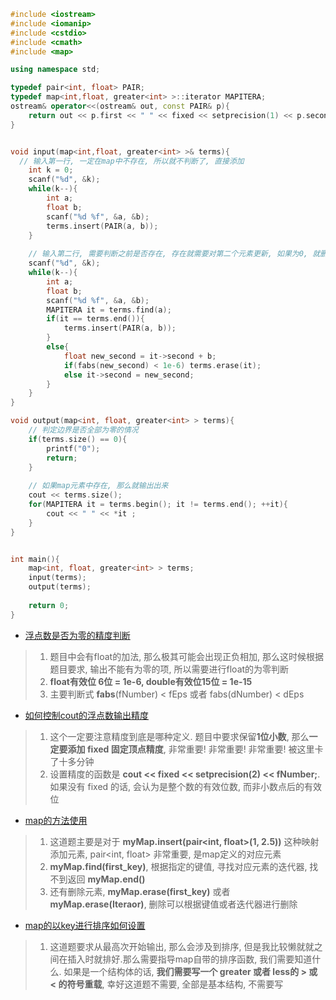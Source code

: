 ````cpp
#include <iostream>
#include <iomanip>
#include <cstdio>
#include <cmath>
#include <map>

using namespace std;

typedef pair<int, float> PAIR;
typedef map<int,float, greater<int> >::iterator MAPITERA; 
ostream& operator<<(ostream& out, const PAIR& p){
	return out << p.first << " " << fixed << setprecision(1) << p.second;
}


void input(map<int,float, greater<int> >& terms){
  // 输入第一行, 一定在map中不存在, 所以就不判断了, 直接添加
	int k = 0;
	scanf("%d", &k);
	while(k--){
		int a;
		float b;
		scanf("%d %f", &a, &b);	
		terms.insert(PAIR(a, b));
	}
	
	// 输入第二行, 需要判断之前是否存在, 存在就需要对第二个元素更新, 如果为0, 就删除元素
	scanf("%d", &k);
	while(k--){
		int a;
		float b;
		scanf("%d %f", &a, &b);
		MAPITERA it = terms.find(a);
		if(it == terms.end()){
			terms.insert(PAIR(a, b));
		}
		else{
			float new_second = it->second + b;
			if(fabs(new_second) < 1e-6) terms.erase(it);
			else it->second = new_second;
		}
	}
}

void output(map<int, float, greater<int> > terms){
	// 判定边界是否全部为零的情况 
	if(terms.size() == 0){
		printf("0");
		return;
	} 
	
	// 如果map元素中存在, 那么就输出出来 
	cout << terms.size();
	for(MAPITERA it = terms.begin(); it != terms.end(); ++it){
		cout << " " << *it ;
	}
} 


int main(){
	map<int, float, greater<int> > terms;
	input(terms);
	output(terms);
	
	return 0;
} 
````



- [浮点数是否为零的精度判断](https://blog.csdn.net/zhaoforyou/article/details/53748726)

> 1. 题目中会有float的加法, 那么极其可能会出现正负相加, 那么这时候根据题目要求, 输出不能有为零的项, 所以需要进行float的为零判断
> 2. **float有效位 6位 = 1e-6, double有效位15位 = 1e-15**
> 3. 主要判断式 **fabs**(fNumber) < fEps 或者 fabs(dNumber) < dEps

- [如何控制cout的浮点数输出精度](https://blog.csdn.net/zhao67865/article/details/50955850?utm_source=blogxgwz5)

> 1. 这个一定要注意精度到底是哪种定义. 题目中要求保留**1位小数**, 那么**一定要添加 fixed 固定顶点精度**, 非常重要! 非常重要! 非常重要! 被这里卡了十多分钟
> 2. 设置精度的函数是  **cout << fixed << setprecision(2) << fNumber;**. 如果没有 fixed 的话, 会认为是整个数的有效位数, 而非小数点后的有效位

- [map的方法使用](https://blog.csdn.net/zhouzhenhe2008/article/details/76649158)

> 1. 这道题主要是对于 **myMap.insert(pair<int, float>(1, 2.5))** 这种映射添加元素, pair<int, float> 非常重要, 是map定义的对应元素
> 2. **myMap.find(first_key)**, 根据指定的键值, 寻找对应元素的迭代器, 找不到返回 **myMap.end()**
> 3. 还有删除元素, **myMap.erase(first_key)** 或者 **myMap.erase(Iteraor)**, 删除可以根据键值或者迭代器进行删除

- [map的以key进行排序如何设置](https://blog.csdn.net/iicy266/article/details/11906189)

> 1. 这道题要求从最高次开始输出, 那么会涉及到排序, 但是我比较懒就就之间在插入时就排好.那么需要指导map自带的排序函数, 我们需要知道什么. 如果是一个结构体的话, **我们需要写一个 greater 或者 less的 > 或 < 的符号重载**, 幸好这道题不需要, 全部是基本结构, 不需要写